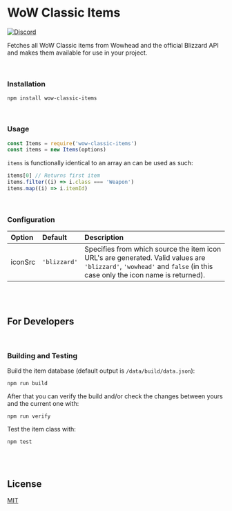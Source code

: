 # WoW Classic Items

[![Discord](https://img.shields.io/discord/256087517353213954.svg?logo=discord)](https://discord.gg/jGZxH9f)

Fetches all WoW Classic items from Wowhead and the official Blizzard API and makes them available for use in your project.

<br>

### Installation
```
npm install wow-classic-items
```

<br>

### Usage
```js
const Items = require('wow-classic-items')
const items = new Items(options)
```
`items` is functionally identical to an array an can be used as such:
```js
items[0] // Returns first item
items.filter((i) => i.class === 'Weapon')
items.map((i) => i.itemId)
```

<br>

### Configuration
| Option | Default | Description |
|:-------|:--------|:------------|
| iconSrc | `'blizzard'` | Specifies from which source the item icon URL's are generated. Valid values are `'blizzard'`, `'wowhead'` and `false` (in this case only the icon name is returned).

<br>
<br>

## For Developers

<br>

### Building and Testing
Build the item database (default output is `/data/build/data.json`):
```
npm run build
```
After that you can verify the build and/or check the changes between yours and the current one with:
```
npm run verify
```
Test the item class with:
```
npm test
```

<br>
<br>

## License
[MIT](/LICENSE.md)

